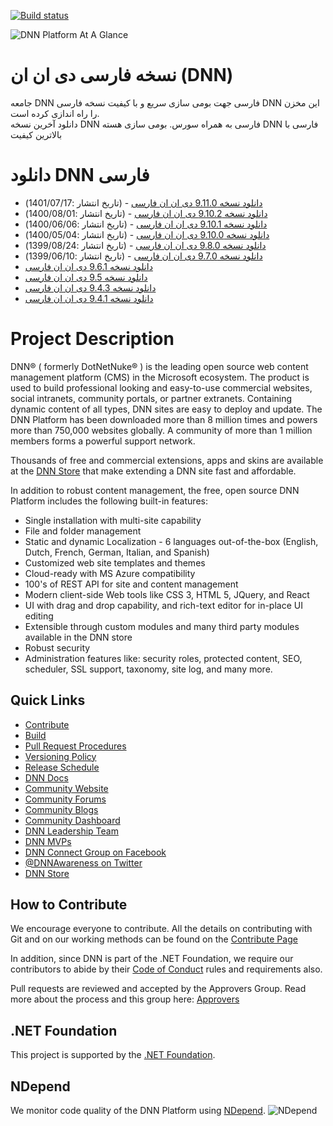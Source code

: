 [![Build status](https://dotnet.visualstudio.com/DNN/_apis/build/status/dnnsoftware.Dnn.Platform?branchName=develop)](https://dotnet.visualstudio.com/DNN/_build/latest?definitionId=145&branchName=develop)

![DNN Platform At A Glance](dnnplatform.png)

# نسخه فارسی دی ان ان (DNN)

جامعه DNN فارسی جهت بومی سازی سریع و با کیفیت نسخه فارسی DNN این مخزن را راه اندازی کرده است.<br/>
دانلود آخرین نسخه DNN فارسی به همراه سورس.
بومی سازی هسته DNN فارسی با بالاترین کیفیت

# دانلود DNN فارسی
* [دانلود نسخه 9.11.0 دی ان ان فارسی](https://github.com/Persian-DnnSoftware/Dnn.Platform/releases/tag/v9.11.0-persian) - (تاریخ انتشار :1401/07/17)
* [دانلود نسخه 9.10.2 دی ان ان فارسی](https://github.com/Persian-DnnSoftware/Dnn.Platform/releases/tag/v9.10.2-persian) - (تاریخ انتشار :1400/08/01)
* [دانلود نسخه 9.10.1 دی ان ان فارسی](https://github.com/Persian-DnnSoftware/Dnn.Platform/releases/tag/v9.10.1-persian) - (تاریخ انتشار :1400/06/06)
* [دانلود نسخه 9.10.0 دی ان ان فارسی](https://github.com/Persian-DnnSoftware/Dnn.Platform/releases/tag/v9.10.0-persian) - (تاریخ انتشار :1400/05/04)
* [دانلود نسخه 9.8.0 دی ان ان فارسی](https://github.com/Persian-DnnSoftware/Dnn.Platform/releases/tag/v9.8.0-persian) - (تاریخ انتشار :1399/08/24)
* [دانلود نسخه 9.7.0 دی ان ان فارسی](https://github.com/Persian-DnnSoftware/Dnn.Platform/releases/tag/v9.7.0-persian) - (تاریخ انتشار :1399/06/10)
* [دانلود نسخه 9.6.1 دی ان ان فارسی](https://github.com/Persian-DnnSoftware/Dnn.Platform/releases/tag/v9.6.1-persian)
* [دانلود نسخه 9.5 دی ان ان فارسی](https://github.com/Persian-DnnSoftware/Dnn.Platform/releases/tag/v9.5.0-persian)
* [دانلود نسخه 9.4.3 دی ان ان فارسی](https://github.com/Persian-DnnSoftware/Dnn.Platform/releases/tag/v9.4.3-persian)
* [دانلود نسخه 9.4.1 دی ان ان فارسی](https://github.com/Persian-DnnSoftware/Dnn.Platform/releases/tag/v9.4.1-persian)

# Project Description

DNN® ( formerly DotNetNuke® ) is the leading open source web content management platform (CMS) in the Microsoft ecosystem. The product is used to build professional looking and easy-to-use commercial websites, social intranets, community portals, or partner extranets. Containing dynamic content of all types, DNN sites are easy to deploy and update. The DNN Platform has been downloaded more than 8 million times and powers more than 750,000 websites globally. A community of more than 1 million members forms a powerful support network. 

Thousands of free and commercial extensions, apps and skins are available at the [DNN Store](http://store.dnnsoftware.com/) that make extending a DNN site fast and affordable.

In addition to robust content management, the free, open source DNN Platform includes the following built-in features:

* Single installation with multi-site capability
* File and folder management
* Static and dynamic Localization - 6 languages out-of-the-box (English, Dutch, French, German, Italian, and Spanish)
* Customized web site templates and themes
* Cloud-ready with MS Azure compatibility
* 100's of REST API for site and content management
* Modern client-side Web tools like CSS 3, HTML 5, JQuery, and React
* UI with drag and drop capability, and rich-text editor for in-place UI editing
* Extensible through custom modules and many third party modules available in the DNN store
* Robust security
* Administration features like: security roles, protected content, SEO, scheduler, SSL support, taxonomy, site log, and many more.

## Quick Links

* [Contribute](CONTRIBUTING.md)
* [Build](.github/BUILD.md)
* [Pull Request Procedures](.github/PULL_REQUEST_PROCESS.md)
* [Versioning Policy](.github/VERSIONING_POLICY.md)
* [Release Schedule](.github/RELEASE_SCHEDULE.md)
* [DNN Docs](https://dnndocs.com)
* [Community Website](https://dnncommunity.org)
* [Community Forums](https://dnncommunity.org/forums)
* [Community Blogs](https://dnncommunity.org/blogs)
* [Community Dashboard](https://dnncommunity.org/Community/Dashboard)
* [DNN Leadership Team](https://dnncommunity.org/Community/Leadership-Team)
* [DNN MVPs](https://dnncommunity.org/Community/MVPs/Current-MVPs)
* [DNN Connect Group on Facebook](https://www.facebook.com/groups/dnnconnect/)
* [@DNNAwareness on Twitter](https://www.Twitter.com/DNN)
* [DNN Store](http://store.dnnsoftware.com/)

## How to Contribute

We encourage everyone to contribute.
All the details on contributing with Git and on our working methods can be found on the [Contribute Page](CONTRIBUTING.md)

In addition, since DNN is part of the .NET Foundation, we require our contributors to abide by their [Code of Conduct](https://www.dotnetfoundation.org/code-of-conduct) rules and requirements also.

Pull requests are reviewed and accepted by the Approvers Group. Read more about the process and this group here: [Approvers](.github/APPROVERS.md)

## .NET Foundation

This project is supported by the [.NET Foundation](https://dotnetfoundation.org).

## NDepend

We monitor code quality of the DNN Platform using [NDepend](https://www.ndepend.com).
![NDepend](.github/images/PoweredByNDepend.png)
